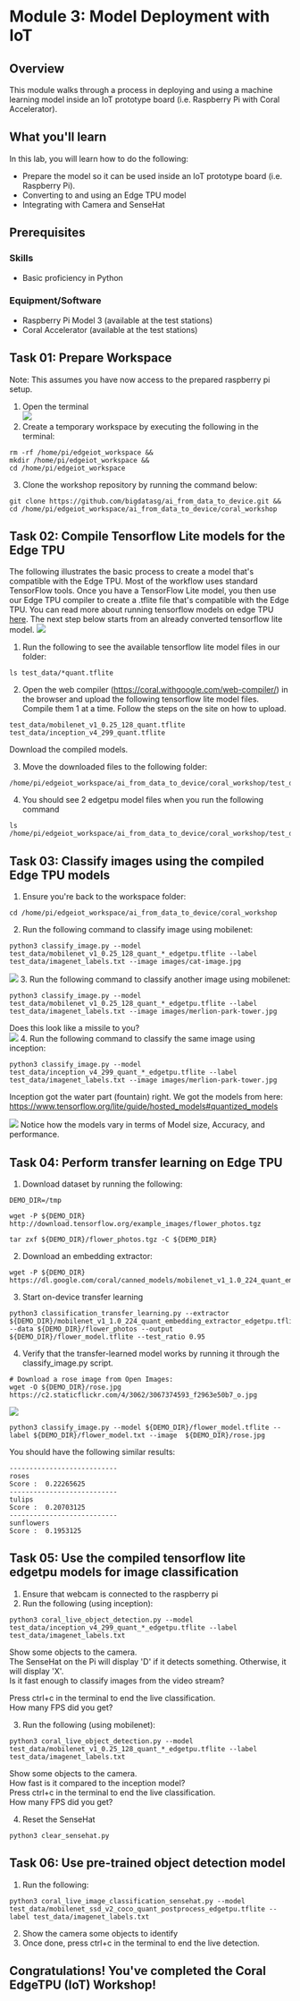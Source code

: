 # Module 3: Model Deployment with IoT
## Overview
This module walks through a process in deploying and using a machine learning model inside an IoT prototype board (i.e. Raspberry Pi with Coral Accelerator).

## What you'll learn
In this lab, you will learn how to do the following:
- Prepare the model so it can be used inside an IoT prototype board (i.e. Raspberry Pi).
- Converting to and using an Edge TPU model 
- Integrating with Camera and SenseHat

## Prerequisites

### Skills
- Basic proficiency in Python

### Equipment/Software
- Raspberry Pi Model 3 (available at the test stations)
- Coral Accelerator (available at the test stations)

## Task 01: Prepare Workspace
Note: This assumes you have now access to the prepared raspberry pi setup.
1. Open the terminal    
![](assets/pi_terminal.png)
2. Create a temporary workspace by executing the following in the terminal:
```
rm -rf /home/pi/edgeiot_workspace && 
mkdir /home/pi/edgeiot_workspace && 
cd /home/pi/edgeiot_workspace
```
3. Clone the workshop repository by running the command below:
```
git clone https://github.com/bigdatasg/ai_from_data_to_device.git &&
cd /home/pi/edgeiot_workspace/ai_from_data_to_device/coral_workshop
```

## Task 02: Compile Tensorflow Lite models for the Edge TPU
The following illustrates the basic process to create a model that's compatible with the Edge TPU. Most of the workflow uses standard TensorFlow tools. Once you have a TensorFlow Lite model, you then use our Edge TPU compiler to create a .tflite file that's compatible with the Edge TPU. You can read more about running tensorflow models on edge TPU [here](https://coral.withgoogle.com/docs/edgetpu/models-intro/). The next step below starts from an already converted tensorflow lite model.
![](assets/edgetpu-model-prep-process.png)

1. Run the following to see the available tensorflow lite model files in our folder:    
```
ls test_data/*quant.tflite
```

2. Open the web compiler (https://coral.withgoogle.com/web-compiler/) in the browser and upload the following tensorflow lite model files. Compile them 1 at a time. Follow the steps on the site on how to upload.
```
test_data/mobilenet_v1_0.25_128_quant.tflite
test_data/inception_v4_299_quant.tflite
```
Download the compiled models. 

3. Move the downloaded files to the following folder:
```
/home/pi/edgeiot_workspace/ai_from_data_to_device/coral_workshop/test_data
```
4. You should see 2 edgetpu model files when you run the following command
```
ls /home/pi/edgeiot_workspace/ai_from_data_to_device/coral_workshop/test_data/*v{1,4}*edgetpu.tflite
```

## Task 03: Classify images using the compiled Edge TPU models
1. Ensure you're back to the workspace folder:
```
cd /home/pi/edgeiot_workspace/ai_from_data_to_device/coral_workshop
```
2. Run the following command to classify image using mobilenet:
```
python3 classify_image.py --model test_data/mobilenet_v1_0.25_128_quant_*_edgetpu.tflite --label test_data/imagenet_labels.txt --image images/cat-image.jpg    
```
![](assets/cat-image.png)
3. Run the following command to classify another image using mobilenet:
```
python3 classify_image.py --model test_data/mobilenet_v1_0.25_128_quant_*_edgetpu.tflite --label test_data/imagenet_labels.txt --image images/merlion-park-tower.jpg
```    
Does this look like a missile to you?    
![](assets/merlion-park-tower.png)
4. Run the following command to classify the same image using inception:
```
python3 classify_image.py --model test_data/inception_v4_299_quant_*_edgetpu.tflite --label test_data/imagenet_labels.txt --image images/merlion-park-tower.jpg
```    
Inception got the water part (fountain) right. We got the models from here: https://www.tensorflow.org/lite/guide/hosted_models#quantized_models

![](assets/quantized-models.png)
Notice how the models vary in terms of Model size, Accuracy, and performance.

## Task 04: Perform transfer learning on Edge TPU
1. Download dataset by running the following:
```
DEMO_DIR=/tmp
```
```
wget -P ${DEMO_DIR} http://download.tensorflow.org/example_images/flower_photos.tgz
```
```
tar zxf ${DEMO_DIR}/flower_photos.tgz -C ${DEMO_DIR}
```
2. Download an embedding extractor:
```
wget -P ${DEMO_DIR} https://dl.google.com/coral/canned_models/mobilenet_v1_1.0_224_quant_embedding_extractor_edgetpu.tflite
```
3. Start on-device transfer learning
```
python3 classification_transfer_learning.py --extractor ${DEMO_DIR}/mobilenet_v1_1.0_224_quant_embedding_extractor_edgetpu.tflite --data ${DEMO_DIR}/flower_photos --output ${DEMO_DIR}/flower_model.tflite --test_ratio 0.95
```

4. Verify that the transfer-learned model works by running it through the classify_image.py script.
```
# Download a rose image from Open Images:
wget -O ${DEMO_DIR}/rose.jpg https://c2.staticflickr.com/4/3062/3067374593_f2963e50b7_o.jpg
```    
![](assets/rose.png)
```
python3 classify_image.py --model ${DEMO_DIR}/flower_model.tflite --label ${DEMO_DIR}/flower_model.txt --image  ${DEMO_DIR}/rose.jpg
```

You should have the following similar results:    
```
---------------------------
roses
Score :  0.22265625
---------------------------
tulips
Score :  0.20703125
---------------------------
sunflowers
Score :  0.1953125
```
## Task 05: Use the compiled tensorflow lite edgetpu models for image classification    
1. Ensure that webcam is connected to the raspberry pi
2. Run the following (using inception):
```
python3 coral_live_object_detection.py --model test_data/inception_v4_299_quant_*_edgetpu.tflite --label test_data/imagenet_labels.txt
```
Show some objects to the camera.    
The SenseHat on the Pi will display 'D' if it detects something. Otherwise, it will display 'X'.    
Is it fast enough to classify images from the video stream?

Press ctrl+c in the terminal to end the live classification.    
How many FPS did you get?

3. Run the following (using mobilenet):
```
python3 coral_live_object_detection.py --model test_data/mobilenet_v1_0.25_128_quant_*_edgetpu.tflite --label test_data/imagenet_labels.txt
```
Show some objects to the camera.  
How fast is it compared to the inception model?    
Press ctrl+c in the terminal to end the live classification.    
How many FPS did you get?      

4. Reset the SenseHat
```
python3 clear_sensehat.py
```

## Task 06: Use pre-trained object detection model
1. Run the following:
```
python3 coral_live_image_classification_sensehat.py --model test_data/mobilenet_ssd_v2_coco_quant_postprocess_edgetpu.tflite --label test_data/imagenet_labels.txt
```
2. Show the camera some objects to identify
3. Once done, press ctrl+c in the terminal to end the live detection.

## Congratulations! You've completed the Coral EdgeTPU (IoT) Workshop!


